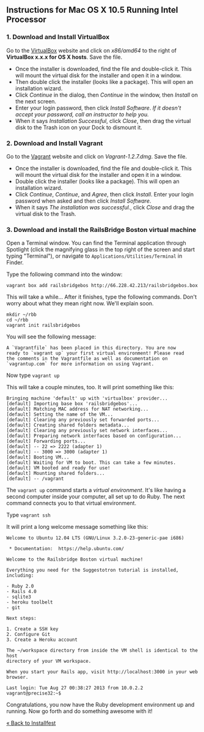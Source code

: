 ## Instructions for Mac OS X 10.5 Running Intel Processor

### 1. Download and Install VirtualBox

Go to the <a href="https://www.virtualbox.org/wiki/Downloads" target="_blank">VirtualBox</a>
website and click on *x86/amd64* to the right of **VirtualBox x.x.x for OS X hosts**. Save
the file.

+ Once the installer is downloaded, find the file and double-click it. This will
mount the virtual disk for the installer and open it in a window.  
+ Then double click the installer (looks like a package). This will open an installation wizard.  
+ Click *Continue* in the dialog, then *Continue* in the window, then *Install* on the
next screen.  
+ Enter your login password, then click *Install Software*. *If it doesn't accept your
password, call an instructor to help you.*
+ When it says *Installation Successful*, click *Close*, then drag the virtual disk 
to the Trash icon on your Dock to dismount it.

### 2. Download and Install Vagrant

Go to the <a href="http://downloads.vagrantup.com/tags/v1.2.7" target="_blank">Vagrant</a>
website and click on *Vagrant-1.2.7.dmg*. Save the file.

+ Once the installer is downloaded, find the file and double-click it. This will
mount the virtual disk for the installer and open it in a window.  
+ Double click the installer (looks like a package). This will open an 
installation wizard.  
+ Click *Continue*, *Continue*, and *Agree*, then click *Install*. Enter your
login password when asked and then click *Install Software*.
+ When it says *The installation was successful.*, click *Close* and drag the
virtual disk to the Trash.

### 3. Download and install the RailsBridge Boston virtual machine

Open a Terminal window. You can find the Terminal application through Spotlight
(click the magnifying glass in the top right of the screen and start typing
"Terminal"), or navigate to `Applications/Utilities/Terminal` in Finder.

Type the following command into the window:

```text
vagrant box add railsbridgebos http://66.228.42.213/railsbridgebos.box
```

This will take a while... After it finishes, type the following commands.
Don't worry about what they mean right now. We'll explain soon.

```text
mkdir ~/rbb
cd ~/rbb
vagrant init railsbridgebos
```

You will see the following message:

```text
A `Vagrantfile` has been placed in this directory. You are now
ready to `vagrant up` your first virtual environment! Please read
the comments in the Vagrantfile as well as documentation on
`vagrantup.com` for more information on using Vagrant.
```

Now type `vagrant up`

This will take a couple minutes, too. It will print something like this:

```text
Bringing machine 'default' up with 'virtualbox' provider...
[default] Importing base box 'railsbridgebos'...
[default] Matching MAC address for NAT networking...
[default] Setting the name of the VM...
[default] Clearing any previously set forwarded ports...
[default] Creating shared folders metadata...
[default] Clearing any previously set network interfaces...
[default] Preparing network interfaces based on configuration...
[default] Forwarding ports...
[default] -- 22 => 2222 (adapter 1)
[default] -- 3000 => 3000 (adapter 1)
[default] Booting VM...
[default] Waiting for VM to boot. This can take a few minutes.
[default] VM booted and ready for use!
[default] Mounting shared folders...
[default] -- /vagrant
```

The `vagrant up` command starts a *virtual environment*. It's like having a
second computer inside your computer, all set up to do Ruby. The next
command connects you to that virtual environment.

Type `vagrant ssh`

It will print a long welcome message something like this:

```text
Welcome to Ubuntu 12.04 LTS (GNU/Linux 3.2.0-23-generic-pae i686)

 * Documentation:  https://help.ubuntu.com/

Welcome to the Railsbridge Boston virtual machine!

Everything you need for the Suggestotron tutorial is installed, including:

- Ruby 2.0
- Rails 4.0
- sqlite3
- heroku toolbelt
- git

Next steps:

1. Create a SSH key
2. Configure Git
3. Create a Heroku account

The ~/workspace directory from inside the VM shell is identical to the host
directory of your VM workspace.

When you start your Rails app, visit http://localhost:3000 in your web browser.

Last login: Tue Aug 27 00:38:27 2013 from 10.0.2.2
vagrant@precise32:~$ 
```

Congratulations, you now have the Ruby development environment up and running. Now go forth and do something awesome with it!

[« Back to Installfest](/installfest)

